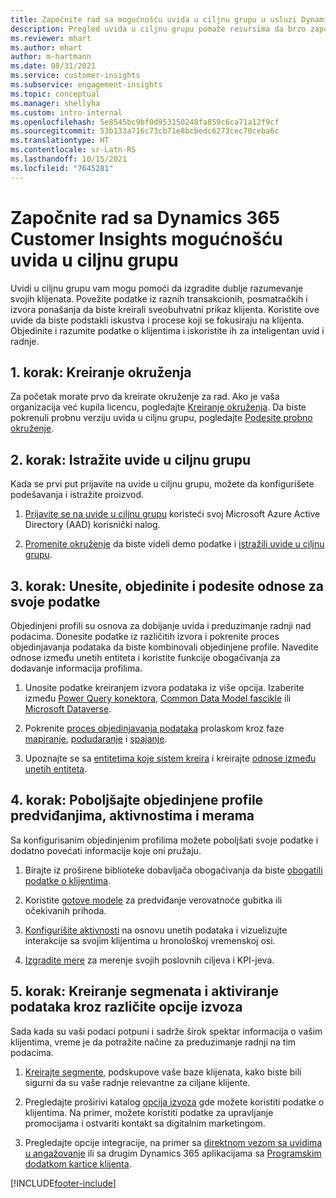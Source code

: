 ```yaml
---
title: Započnite rad sa mogućnošću uvida u ciljnu grupu u usluzi Dynamics 365 Customer Insights
description: Pregled uvida u ciljnu grupu pomaže resursima da brzo započnu rad.
ms.reviewer: mhart
ms.author: mhart
author: m-hartmann
ms.date: 08/31/2021
ms.service: customer-insights
ms.subservice: engagement-insights
ms.topic: conceptual
ms.manager: shellyha
ms.custom: intro-internal
ms.openlocfilehash: 5e8545bc9bf0d953150248fa859c6ca71a12f9cf
ms.sourcegitcommit: 53b133a716c73cb71e8bcbedc6273cec70ceba6c
ms.translationtype: HT
ms.contentlocale: sr-Latn-RS
ms.lasthandoff: 10/15/2021
ms.locfileid: "7645281"
---
```

# <a name="get-started-with-dynamics-365-customer-insights-audience-insights-capability"></a>Započnite rad sa Dynamics 365 Customer Insights mogućnošću uvida u ciljnu grupu

Uvidi u ciljnu grupu vam mogu pomoći da izgradite dublje razumevanje svojih klijenata. Povežite podatke iz raznih transakcionih, posmatračkih i izvora ponašanja da biste kreirali sveobuhvatni prikaz klijenta. Koristite ove uvide da biste podstakli iskustva i procese koji se fokusiraju na klijenta. Objedinite i razumite podatke o klijentima i iskoristite ih za inteligentan uvid i radnje.

## <a name="step-1-create-an-environment"></a>1. korak: Kreiranje okruženja

Za početak morate prvo da kreirate okruženje za rad. Ako je vaša organizacija već kupila licencu, pogledajte [Kreiranje okruženja](create-environment.md). Da biste pokrenuli probnu verziju uvida u ciljnu grupu, pogledajte [Podesite probno okruženje](../trial-signup.md). 

## <a name="step-2-explore-audience-insights"></a>2. korak: Istražite uvide u ciljnu grupu

Kada se prvi put prijavite na uvide u ciljnu grupu, možete da konfigurišete podešavanja i istražite proizvod.

1. [Prijavite se na uvide u ciljnu grupu](https://home.ci.ai.dynamics.com) koristeći svoj Microsoft Azure Active Directory (AAD) korisnički nalog.

1. [Promenite okruženje](manage-environments.md#switch-environments) da biste videli demo podatke i [istražili uvide u ciljnu grupu](home.md).

##  <a name="step-3-ingest-unify-and-set-up-relationships-for-your-data"></a>3. korak: Unesite, objedinite i podesite odnose za svoje podatke

Objedinjeni profili su osnova za dobijanje uvida i preduzimanje radnji nad podacima. Donesite podatke iz različitih izvora i pokrenite proces objedinjavanja podataka da biste kombinovali objedinjene profile. Navedite odnose između unetih entiteta i koristite funkcije obogaćivanja za dodavanje informacija profilima. 

1. Unosite podatke kreiranjem izvora podataka iz više opcija. Izaberite između [Power Query konektora](connect-power-query.md), [Common Data Model fascikle](connect-common-data-model.md) ili [Microsoft Dataverse](connect-common-data-service-lake.md). 

1. Pokrenite [proces objedinjavanja podataka](data-unification.md) prolaskom kroz faze [mapiranje](map-entities.md), [podudaranje](match-entities.md) i [spajanje](merge-entities.md).

1. Upoznajte se sa [entitetima koje sistem kreira](entities.md) i kreirajte [odnose između unetih entiteta](relationships.md).
    
## <a name="step-4-enhance-unified-profiles-with-predictions-activities-and-measures"></a>4. korak: Poboljšajte objedinjene profile predviđanjima, aktivnostima i merama

Sa konfigurisanim objedinjenim profilima možete poboljšati svoje podatke i dodatno povećati informacije koje oni pružaju.

1. Birajte iz proširene biblioteke dobavljača obogaćivanja da biste [obogatili podatke o klijentima](enrichment-hub.md).

1. Koristite [gotove modele](predictions-overview.md) za predviđanje verovatnoće gubitka ili očekivanih prihoda.

1. [Konfigurišite aktivnosti](activities.md) na osnovu unetih podataka i vizuelizujte interakcije sa svojim klijentima u hronološkoj vremenskoj osi. 

1. [Izgradite mere](measures.md) za merenje svojih poslovnih ciljeva i KPI-jeva.
 
## <a name="step-5-create-segments-and-activate-data-through-various-export-options"></a>5. korak: Kreiranje segmenata i aktiviranje podataka kroz različite opcije izvoza

Sada kada su vaši podaci potpuni i sadrže širok spektar informacija o vašim klijentima, vreme je da potražite načine za preduzimanje radnji na tim podacima. 

1. [Kreirajte segmente](segments.md), podskupove vaše baze klijenata, kako biste bili sigurni da su vaše radnje relevantne za ciljane klijente.

1. Pregledajte proširivi katalog [opcija izvoza](export-destinations.md) gde možete koristiti podatke o klijentima. Na primer, možete koristiti podatke za upravljanje promocijama i ostvariti kontakt sa digitalnim marketingom.

1. Pregledajte opcije integracije, na primer sa [direktnom vezom sa uvidima u angažovanje](../engagement-insights/integrate-audience-insights-engagement-insights.md) ili sa drugim Dynamics 365 aplikacijama sa [Programskim dodatkom kartice klijenta](customer-card-add-in.md).  


[!INCLUDE[footer-include](../includes/footer-banner.md)]
